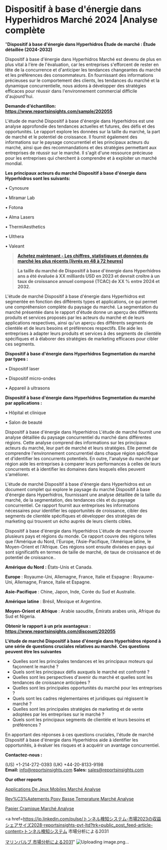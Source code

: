 # Dispositif à base d'énergie dans Hyperhidros Marché 2024 |Analyse complète

"<strong>Dispositif à base d'énergie dans Hyperhidros Étude de marché : Étude détaillée (2024-2032)</strong>

Dispositif à base d'énergie dans Hyperhidros Marché est devenu de plus en plus vital à l'ère de l'évaluation, car les entreprises s'efforcent de rester en tête de la concurrence et d'anticiper les tendances changeantes du marché et les préférences des consommateurs. En fournissant des informations précieuses sur le comportement des clients, les tendances du marché et la dynamique concurrentielle, nous aidons à développer des stratégies efficaces pour réussir dans l'environnement commercial difficile d'aujourd'hui.

<strong>Demande d'échantillon: <a href=https://www.reportsinsights.com/sample/202055>https://www.reportsinsights.com/sample/202055</a></strong>

L'étude de marché Dispositif à base d'énergie dans Hyperhidros est une analyse approfondie des tendances actuelles et futures, des défis et des opportunités. Le rapport explore les données sur la taille du marché, la part de marché et le potentiel de croissance. Il fournit également des informations sur le paysage concurrentiel et les principaux acteurs du marché, ainsi que des recommandations et des stratégies permettant aux entreprises de réussir sur le marché. Il s'agit d'une ressource précieuse pour les entreprises qui cherchent à comprendre et à exploiter un marché mondial.

<strong>Les principaux acteurs du marché Dispositif à base d'énergie dans Hyperhidros sont les suivants:</strong>

• Cynosure

• Miramar Lab

• Fotona

• Alma Lasers

• ThermiAesthetics

• Ulthera

• Valeant
<blockquote><a href=https://www.reportsinsights.com/buynow/202055><span style=text-decoration: underline;><strong>Achetez maintenant - Les chiffres, statistiques et données du marché les plus récents [livrés en 48 à 72 heures]</strong></span></a></blockquote>
<blockquote><span style=text-decoration: underline;><strong>La taille du marché de Dispositif à base d'énergie dans Hyperhidros ans a été évaluée à XX milliards USD en 2023 et devrait croître à un taux de croissance annuel composé (TCAC) de XX % entre 2024 et 2032.</strong></span></blockquote>
L'étude de marché Dispositif à base d'énergie dans Hyperhidros est segmentée en fonction des différents types et applications, ce qui permet une compréhension complète du paysage du marché. La segmentation du marché présentée dans le rapport d'étude donne un aperçu des différents produits et services proposés par les acteurs du marché et de leurs applications respectives, ainsi qu'un aperçu des différents segments de clientèle et de leurs besoins et préférences respectifs. Elle aide les entreprises à adapter leurs produits et services à des segments de clientèle spécifiques et à élaborer des stratégies de marketing efficaces pour cibler ces segments.

<strong>Dispositif à base d'énergie dans Hyperhidros Segmentation du marché par types :</strong>

• Dispositif laser

• Dispositif micro-ondes

• Appareil à ultrasons

<strong>Dispositif à base d'énergie dans Hyperhidros Segmentation du marché par applications :</strong>

• Hôpital et clinique

• Salon de beauté

Dispositif à base d'énergie dans Hyperhidros L'étude de marché fournit une analyse détaillée du paysage concurrentiel du marché dans différentes régions. Cette analyse comprend des informations sur les principaux acteurs du marché, leur part de marché et leurs stratégies. Elle permet de comprendre l'environnement concurrentiel dans chaque région spécifique et d'identifier les concurrents potentiels. En outre, l'analyse du marché par région aide les entreprises à comparer leurs performances à celles de leurs concurrents et à identifier les domaines dans lesquels elles peuvent s'améliorer.

L'étude de marché Dispositif à base d'énergie dans Hyperhidros est un document complet qui explore le paysage du marché Dispositif à base d'énergie dans Hyperhidros, fournissant une analyse détaillée de la taille du marché, de la segmentation, des tendances clés et du paysage concurrentiel. Ce rapport fournit aux entreprises les informations nécessaires pour identifier les opportunités de croissance, cibler des segments de clientèle spécifiques et développer des stratégies de marketing qui trouvent un écho auprès de leurs clients cibles.

Dispositif à base d'énergie dans Hyperhidros L'étude de marché couvre plusieurs pays et régions du monde. Ce rapport couvre des régions telles que l'Amérique du Nord, l'Europe, l'Asie-Pacifique, l'Amérique latine, le Moyen-Orient et l'Afrique. Ces régions sont ensuite divisées en pays qui sont significatifs en termes de taille de marché, de taux de croissance et de potentiel de croissance..

<strong>Amérique du Nord :</strong> États-Unis et Canada.

<strong>Europe</strong> : Royaume-Uni, Allemagne, France, Italie et Espagne : Royaume-Uni, Allemagne, France, Italie et Espagne.

<strong>Asie-Pacifique</strong> : Chine, Japon, Inde, Corée du Sud et Australie.

<strong>Amérique latine</strong> : Brésil, Mexique et Argentine.

<strong>Moyen-Orient et Afrique</strong> : Arabie saoudite, Émirats arabes unis, Afrique du Sud et Nigeria.

<strong>Obtenir le rapport à un prix avantageux : <a href=https://www.reportsinsights.com/discount/202055>https://www.reportsinsights.com/discount/202055</a></strong>

<strong>L'étude de marché Dispositif à base d'énergie dans Hyperhidros répond à une série de questions cruciales relatives au marché. Ces questions peuvent être les suivantes</strong>
<ul>
  <li>Quelles sont les principales tendances et les principaux moteurs qui façonnent le marché ?</li>
  <li>Quels sont les principaux défis auxquels le marché est confronté ?</li>
  <li>Quelles sont les perspectives d'avenir du marché et quelles sont les tendances de croissance anticipées ?</li>
  <li>Quelles sont les principales opportunités du marché pour les entreprises ?</li>
  <li>Quels sont les cadres réglementaires et juridiques qui régissent le marché ?</li>
  <li>Quelles sont les principales stratégies de marketing et de vente adoptées par les entreprises sur le marché ?</li>
  <li>Quels sont les principaux segments de clientèle et leurs besoins et préférences ?</li>
</ul>
En apportant des réponses à ces questions cruciales, l'étude de marché Dispositif à base d'énergie dans Hyperhidros aide à identifier les opportunités, à évaluer les risques et à acquérir un avantage concurrentiel.

<strong>Contactez-nous :</strong>

(US) +1-214-272-0393
(UK) +44-20-8133-9198
<strong>Email:</strong> <a>info@reportsinsights.com</a>
<strong>Sales:</strong> <a>sales@reportsinsights.com</a>

<strong>Our other reports</strong>

<a href=https://www.linkedin.com/pulse/applications-de-jeux-mobiles-march%C3%A9-rapport-2024-bk4ic/>Applications De Jeux Mobiles Marché Analyse</a>

<a href=https://www.linkedin.com/pulse/rev%C3%AAtements-%C3%A9poxy-basse-temp%C3%A9rature-march%C3%A9s-b1eyf/>Rev%C3%Aatements Poxy Basse Temprature Marché Analyse</a>

<a href=https://www.linkedin.com/pulse/papier-c%C3%A9ramique-march%C3%A9-cadre-statistiques-authentiques-f1vvf/>Papier Cramique Marché Analyse</a>

<a href=https://jp.linkedin.com/pulse/トンネル検知システム-市場2023の収益シェアサイズ2028-reportsinsights-pvt-ltd?trk=public_post_feed-article-content>トンネル検知システム 市場分析による2031</a>

<a href=https://www.linkedin.com/pulse/マリンバルブ-市場2023の収益シェアサイズ2028-reports-insights-expert/>マリンバルブ 市場分析による2031</a>"
![Uploading image.png…]()
